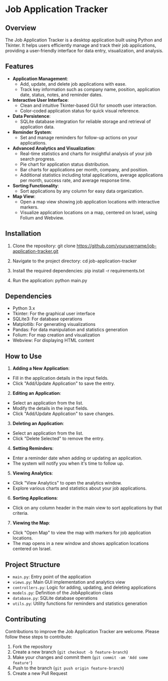 # Job Application Tracker

## Overview

The Job Application Tracker is a desktop application built using Python and Tkinter. It helps users efficiently manage and track their job applications, providing a user-friendly interface for data entry, visualization, and analysis.

## Features

- **Application Management**: 
  - Add, update, and delete job applications with ease.
  - Track key information such as company name, position, application date, status, notes, and reminder dates.
- **Interactive User Interface**: 
  - Clean and intuitive Tkinter-based GUI for smooth user interaction.
  - Color-coded application status for quick visual reference.
- **Data Persistence**: 
  - SQLite database integration for reliable storage and retrieval of application data.
- **Reminder System**: 
  - Set and manage reminders for follow-up actions on your applications.
- **Advanced Analytics and Visualization**: 
  - Real-time statistics and charts for insightful analysis of your job search progress.
  - Pie chart for application status distribution.
  - Bar charts for applications per month, company, and position.
  - Additional statistics including total applications, average applications per month, success rate, and average response time.
- **Sorting Functionality**: 
  - Sort applications by any column for easy data organization.
- **Map View**: 
  - Open a map view showing job application locations with interactive markers.
  - Visualize application locations on a map, centered on Israel, using Folium and Webview.

## Installation

1. Clone the repository:
git clone https://github.com/yourusername/job-application-tracker.git

2. Navigate to the project directory:
cd job-application-tracker

3. Install the required dependencies:
pip install -r requirements.txt

4. Run the application:
python main.py


## Dependencies

- Python 3.x
- Tkinter: For the graphical user interface
- SQLite3: For database operations
- Matplotlib: For generating visualizations
- Pandas: For data manipulation and statistics generation
- Folium: For map creation and visualization
- Webview: For displaying HTML content

## How to Use

1. **Adding a New Application**: 
- Fill in the application details in the input fields.
- Click "Add/Update Application" to save the entry.

2. **Editing an Application**: 
- Select an application from the list.
- Modify the details in the input fields.
- Click "Add/Update Application" to save changes.

3. **Deleting an Application**: 
- Select an application from the list.
- Click "Delete Selected" to remove the entry.

4. **Setting Reminders**: 
- Enter a reminder date when adding or updating an application.
- The system will notify you when it's time to follow up.

5. **Viewing Analytics**: 
- Click "View Analytics" to open the analytics window.
- Explore various charts and statistics about your job applications.

6. **Sorting Applications**: 
- Click on any column header in the main view to sort applications by that criteria.

7. **Viewing the Map**: 
- Click "Open Map" to view the map with markers for job application locations.
- The map opens in a new window and shows application locations centered on Israel.

## Project Structure

- `main.py`: Entry point of the application
- `views.py`: Main GUI implementation and analytics view
- `controllers.py`: Logic for adding, updating, and deleting applications
- `models.py`: Definition of the JobApplication class
- `database.py`: SQLite database operations
- `utils.py`: Utility functions for reminders and statistics generation

## Contributing

Contributions to improve the Job Application Tracker are welcome. Please follow these steps to contribute:

1. Fork the repository
2. Create a new branch (`git checkout -b feature-branch`)
3. Make your changes and commit them (`git commit -am 'Add some feature'`)
4. Push to the branch (`git push origin feature-branch`)
5. Create a new Pull Request

